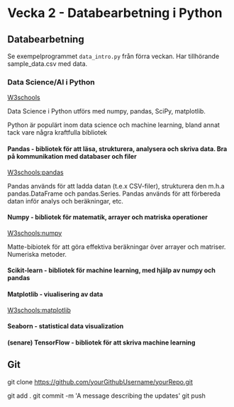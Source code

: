 # Vecka 2 - Databearbetning i Python

## Databearbetning

Se exempelprogrammet `data_intro.py` från förra veckan. Har tillhörande sample_data.csv med data.

### Data Science/AI i Python

[W3schools](https://www.w3schools.com/datascience/ds_python.asp)

Data Science i Python utförs med numpy, pandas, SciPy, matplotlib.

Python är populärt inom data science och machine learning, bland annat tack vare några kraftfulla bibliotek

#### Pandas - bibliotek för att läsa, strukturera, analysera och skriva data. Bra på kommunikation med databaser och filer

[W3schools:pandas](https://www.w3schools.com/python/pandas/default.asp)

Pandas används för att ladda datan (t.e.x CSV-filer), strukturera den m.h.a pandas.DataFrame och pandas.Series.
Pandas används för att förbereda datan inför analys och beräkningar, etc.

#### Numpy - bibliotek för matematik, arrayer och matriska operationer

[W3schools:numpy](https://www.w3schools.com/python/numpy/default.asp)

Matte-bibiotek för att göra effektiva beräkningar över arrayer och matriser. Numeriska metoder.

#### Scikit-learn - bibliotek för machine learning, med hjälp av numpy och pandas



#### Matplotlib - viualisering av data

[W3schools:matplotlib](https://www.w3schools.com/python/matplotlib_intro.asp)

#### Seaborn - statistical data visualization

#### (senare) TensorFlow - bibliotek för att skriva machine learning

## Git

git clone https://github.com/yourGithubUsername/yourRepo.git

git add .
git commit -m 'A message describing the updates'
git push

